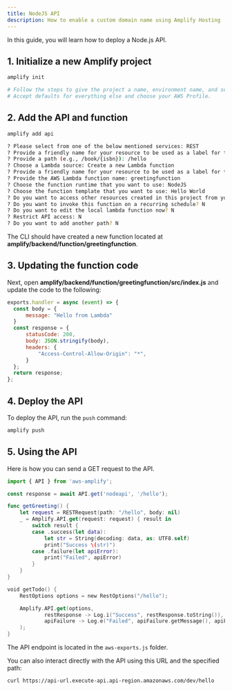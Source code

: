 ```yaml
---
title: NodeJS API
description: How to enable a custom domain name using Amplify Hosting
---
```


In this guide, you will learn how to deploy a Node.js API.

## 1. Initialize a new Amplify project

```sh
amplify init

# Follow the steps to give the project a name, environment name, and set the default text editor.
# Accept defaults for everything else and choose your AWS Profile.
```

## 2. Add the API and function

```sh
amplify add api

? Please select from one of the below mentioned services: REST
? Provide a friendly name for your resource to be used as a label for this category in the project: nodeapi
? Provide a path (e.g., /book/{isbn}): /hello
? Choose a Lambda source: Create a new Lambda function
? Provide a friendly name for your resource to be used as a label for this category in the project: greetingfunction
? Provide the AWS Lambda function name: greetingfunction
? Choose the function runtime that you want to use: NodeJS
? Choose the function template that you want to use: Hello World
? Do you want to access other resources created in this project from your Lambda function? N
? Do you want to invoke this function on a recurring schedule? N
? Do you want to edit the local lambda function now? N
? Restrict API access: N
? Do you want to add another path? N
```

The CLI should have created a new function located at **amplify/backend/function/greetingfunction**.

## 3. Updating the function code

Next, open  **amplify/backend/function/greetingfunction/src/index.js** and update the code to the following:

```js
exports.handler = async (event) => {
  const body = {
      message: "Hello from Lambda"
  }
  const response = {
      statusCode: 200,
      body: JSON.stringify(body),
      headers: {
          "Access-Control-Allow-Origin": "*",
      }
  };
  return response;
};
```

## 4. Deploy the API

To deploy the API, run the `push` command:

```sh
amplify push
```

## 5. Using the API

Here is how you can send a GET request to the API.

<amplify-block-switcher>
<amplify-block name="JavaScript">

```js
import { API } from 'aws-amplify';

const response = await API.get('nodeapi', '/hello');
```

</amplify-block>
<amplify-block name="iOS">

```swift
func getGreeting() {
    let request = RESTRequest(path: "/hello", body: nil)
    _ = Amplify.API.get(request: request) { result in
        switch result {
        case .success(let data):
            let str = String(decoding: data, as: UTF8.self)
            print("Success \(str)")
        case .failure(let apiError):
            print("Failed", apiError)
        }
    }
}
```

</amplify-block>
<amplify-block name="Android">

```kotlin
void getTodo() {
    RestOptions options = new RestOptions("/hello");

    Amplify.API.get(options,
            restResponse -> Log.i("Success", restResponse.toString()),
            apiFailure -> Log.e("Failed", apiFailure.getMessage(), apiFailure)
    );
}
```
</amplify-block>
</amplify-block-switcher>

The API endpoint is located in the `aws-exports.js` folder.

You can also interact directly with the API using this URL and the specified path:

```sh
curl https://api-url.execute-api.api-region.amazonaws.com/dev/hello
```
